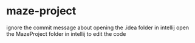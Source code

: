 # maze-project
ignore the commit message about opening the .idea folder in intellij
open the MazeProject folder in intellij to edit the code
